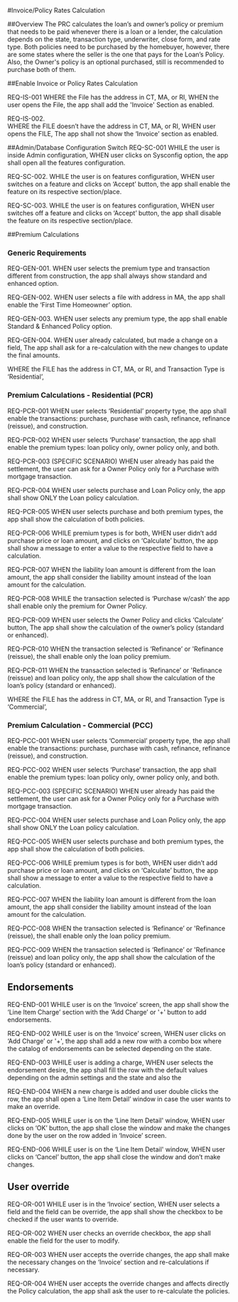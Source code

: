 #Invoice/Policy Rates Calculation

##Overview
The PRC calculates the loan’s and owner’s policy or premium that needs to be paid whenever there is a loan or a lender, the calculation depends on the state, transaction type, underwriter, close form, and rate type. Both policies need to be purchased by the homebuyer, however, there are some states where the seller is the one that pays for the Loan’s Policy. Also, the Owner's policy is an optional purchased, still is recommended to purchase both of them.  

##Enable Invoice or Policy Rates Calculation

REQ-IS-001
    WHERE the File has the address in CT, MA, or RI,
    WHEN the user opens the File,
    the app shall add the 'Invoice' Section as enabled.

REQ-IS-002.     
    WHERE the FILE doesn’t have the address in CT, MA, or RI,
    WHEN user opens the FILE,
    The app shall not show the ‘Invoice’ section as enabled.

##Admin/Database Configuration Switch
REQ-SC-001
    WHILE the user is inside Admin configuration,
    WHEN user clicks on Sysconfig option,
    the app shall open all the features configuration.

REQ-SC-002.
    WHILE the user is on features configuration,
    WHEN user switches on a feature and clicks on ‘Accept’ button,
    the app shall enable the feature on its respective section/place.

REQ-SC-003.
    WHILE the user is on features configuration,
    WHEN user switches off a feature and clicks on ‘Accept’ button,
    the app shall disable the feature on its respective section/place.

##Premium Calculations

### Generic Requirements

REQ-GEN-001.
    WHEN user selects the premium type and transaction different from construction,
    the app shall always show standard and enhanced option.

REQ-GEN-002.
    WHEN user selects a file with address in MA,
    the app shall enable the ‘First Time Homeowner’ option.

REQ-GEN-003.
    WHEN user selects any premium type,
    the app shall enable Standard & Enhanced Policy option.

REQ-GEN-004.
    WHEN user already calculated, but made a change on a field,
    The app shall ask for a re-calculation with the new changes to update the final amounts.

WHERE the FILE has the address in CT, MA, or RI, and Transaction Type is ‘Residential’,
### Premium Calculations - Residential (PCR)

REQ-PCR-001
    WHEN user selects ‘Residential’ property type,
    the app shall enable the transactions: purchase, purchase with cash, refinance, refinance (reissue), and construction.

REQ-PCR-002
    WHEN user selects ‘Purchase’ transaction,
    the app shall enable the premium types: loan policy only, owner policy only, and both.

REQ-PCR-003 (SPECIFIC SCENARIO)
    WHEN user already has paid the settlement,
    the user can ask for a Owner Policy only for a Purchase with mortgage transaction.

REQ-PCR-004
    WHEN user selects purchase and Loan Policy only,
    the app shall show ONLY the Loan policy calculation.

REQ-PCR-005
    WHEN user selects purchase and both premium types,
    the app shall show the calculation of both policies.

REQ-PCR-006
    WHILE premium types is for both,
    WHEN user didn’t add purchase price or loan amount, and clicks on ‘Calculate’ button,
    the app shall show a message to enter a value to the respective field to have a calculation.

REQ-PCR-007
    WHEN the liability loan amount is different from the loan amount,
    the app shall consider the liability amount instead of the loan amount for the calculation.

REQ-PCR-008
    WHILE the transaction selected is ‘Purchase w/cash’
    the app shall enable only the premium for Owner Policy.

REQ-PCR-009
    WHEN user selects the Owner Policy and clicks ‘Calculate’ button,
    The app shall show the calculation of the owner’s policy (standard or enhanced).

REQ-PCR-010
    WHEN the transaction selected is ‘Refinance’ or 'Refinance (reissue),
    the shall enable only the loan policy premium.  

REQ-PCR-011
    WHEN the transaction selected is ‘Refinance’ or 'Refinance (reissue) and loan policy only,
    the app shall show the calculation of the loan’s policy (standard or enhanced).

WHERE the FILE has the address in CT, MA, or RI, and Transaction Type is ‘Commercial’,
### Premium Calculation - Commercial (PCC)

REQ-PCC-001
    WHEN user selects ‘Commercial’ property type,
    the app shall enable the transactions: purchase, purchase with cash, refinance, refinance (reissue), and construction.

REQ-PCC-002
    WHEN user selects ‘Purchase’ transaction,
    the app shall enable the premium types: loan policy only, owner policy only, and both.

REQ-PCC-003 (SPECIFIC SCENARIO)
    WHEN user already has paid the settlement,
    the user can ask for a Owner Policy only for a Purchase with mortgage transaction.

REQ-PCC-004
    WHEN user selects purchase and Loan Policy only,
    the app shall show ONLY the Loan policy calculation.

REQ-PCC-005
    WHEN user selects purchase and both premium types,
    the app shall show the calculation of both policies.

REQ-PCC-006
    WHILE premium types is for both,
    WHEN user didn’t add purchase price or loan amount, and clicks on ‘Calculate’ button,
    the app shall show a message to enter a value to the respective field to have a calculation.

REQ-PCC-007
    WHEN the liability loan amount is different from the loan amount,
    the app shall consider the liability amount instead of the loan amount for the calculation.

REQ-PCC-008
    WHEN the transaction selected is ‘Refinance’ or 'Refinance (reissue),
    the shall enable only the loan policy premium.  

REQ-PCC-009
    WHEN the transaction selected is ‘Refinance’ or 'Refinance (reissue) and loan policy only,
    the app shall show the calculation of the loan’s policy (standard or enhanced).

## Endorsements

REQ-END-001
    WHILE user is on the ‘Invoice’ screen,
    the app shall show the ‘Line Item Charge’ section with the ‘Add Charge’ or '+' button to add endorsements.

REQ-END-002
    WHILE user is on the ‘Invoice’ screen,
    WHEN user clicks on ‘Add Charge’ or '+',
    the app shall add a new row with a combo box where the catalog of endorsements can be selected depending on the state.

REQ-END-003
    WHILE user is adding a charge,
    WHEN user selects the endorsement desire,
    the app shall fill the row with the default values depending on the admin settings and the state and also the

REQ-END-004
    WHEN a new charge is added and user double clicks the row,
    the app shall open a ‘Line Item Detail’ window in case the user wants to make an override.  

REQ-END-005
    WHILE user is on the ‘Line Item Detail' window,
    WHEN user clicks on ‘OK’ button,
    the app shall close the window and make the changes done by the user on the row added in ‘Invoice’ screen.

REQ-END-006
    WHILE user is on the ‘Line Item Detail' window,
    WHEN user clicks on ‘Cancel’ button,
    the app shall close the window and don’t make changes.

## User override

REQ-OR-001
    WHILE user is in the ‘Invoice’ section, 
    WHEN user selects a field and the field can be override,
    the app shall show the checkbox to be checked if the user wants to override.

REQ-OR-002
    WHEN user checks an override checkbox,
    the app shall enable the field for the user to modify.

REQ-OR-003
    WHEN user accepts the override changes,
    the app shall make the necessary changes on the ‘Invoice’ section and re-calculations if necessary.

REQ-OR-004
    WHEN user accepts the override changes and affects directly the Policy calculation,
    the app shall ask the user to re-calculate the policies.
